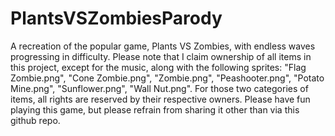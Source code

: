 # PlantsVSZombiesParody
A recreation of the popular game, Plants VS Zombies, with endless waves progressing in difficulty.
Please note that I claim ownership of all items in this project, except for the music, along with the following sprites: "Flag Zombie.png", "Cone Zombie.png", "Zombie.png", "Peashooter.png", "Potato Mine.png", "Sunflower.png", "Wall Nut.png". For those two categories of items, all rights are reserved by their respective owners.
Please have fun playing this game, but please refrain from sharing it other than via this github repo.

